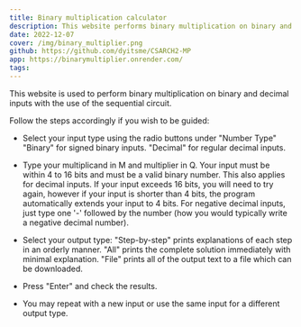 ```yaml
---
title: Binary multiplication calculator
description: This website performs binary multiplication on binary and decimal inputs using the sequential circuit.
date: 2022-12-07
cover: /img/binary_multiplier.png
github: https://github.com/dyitsme/CSARCH2-MP
app: https://binarymultiplier.onrender.com/
tags:
---
```


This website is used to perform binary multiplication on binary and decimal inputs with the use of the sequential circuit.

Follow the steps accordingly if you wish to be guided:

- Select your input type using the radio buttons under "Number Type"
  "Binary" for signed binary inputs.
  "Decimal" for regular decimal inputs.

- Type your multiplicand in M and multiplier in Q.
  Your input must be within 4 to 16 bits and must be a valid binary number. This also applies for decimal inputs.
  If your input exceeds 16 bits, you will need to try again, however if your input is shorter than 4 bits, the program automatically extends your input to 4 bits.
  For negative decimal inputs, just type one '-' followed by the number (how you would typically write a negative decimal number).

- Select your output type:
  "Step-by-step" prints explanations of each step in an orderly manner.
  "All" prints the complete solution immediately with minimal explanation.
  "File" prints all of the output text to a file which can be downloaded.
- Press "Enter" and check the results.
- You may repeat with a new input or use the same input for a different output type.